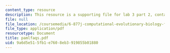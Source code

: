 ```yaml
---
content_type: resource
description: This resource is a supporting file for lab 3 part 2, contains PAML faqs.
file: null
file_location: /coursemedia/6-877j-computational-evolutionary-biology-fall-2005/9a6d5e515fb1e7608eb3919855b01880_pamlfaqs.pdf
file_type: application/pdf
resourcetype: Document
title: pamlfaqs.pdf
uid: 9a6d5e51-5fb1-e760-8eb3-919855b01880
---
```

